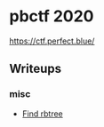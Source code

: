 # pbctf 2020

https://ctf.perfect.blue/

## Writeups

### misc

 - [Find rbtree](./writeups/misc/Find-rbtree)

